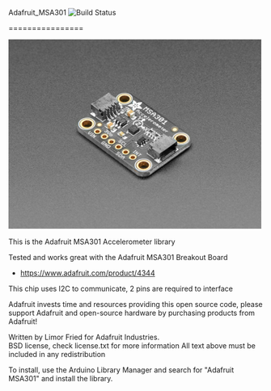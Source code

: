Adafruit_MSA301 ![Build Status](https://github.com/adafruit/Adafruit_MSA301/workflows/Arduino%20Library%20CI/badge.svg)

================

<a href="https://www.adafruit.com/products"><img src="assets/board.jpg?raw=true" width="500px"></a>

This is the Adafruit MSA301 Accelerometer library

Tested and works great with the Adafruit MSA301 Breakout Board
* https://www.adafruit.com/product/4344

This chip uses I2C to communicate, 2 pins are required to interface

Adafruit invests time and resources providing this open source code, please support Adafruit and open-source hardware by purchasing products from Adafruit!

Written by Limor Fried for Adafruit Industries.  
BSD license, check license.txt for more information
All text above must be included in any redistribution

To install, use the Arduino Library Manager and search for "Adafruit MSA301" and install the library.
